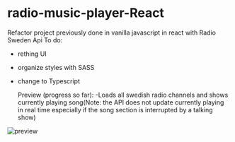 # radio-music-player-React
Refactor project previously done in vanilla javascript in react with Radio Sweden Api
To do:
- rething UI
- organize styles with SASS
- change to Typescript

  Preview (progress so far):
  -Loads all swedish radio channels and shows currently playing song(Note: the API does not update currently playing in real time especially if the song section is interrupted by a talking show)

![preview](https://github.com/whatthefoobar/radio-music-player-react/assets/69626975/acf4112a-9459-4c8f-add1-72ab107fa473)

